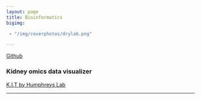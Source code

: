 ```yaml
---
layout: page
title: Bioinformatics
bigimg:

 - "/img/coverphotos/drylab.png" 

---
```



[Github](https://github.com/HaikuoLi)

### Kidney omics data visualizer
[K.I.T by Humphreys Lab](https://humphreyslab.com/SingleCell/)<br>
<hr>

